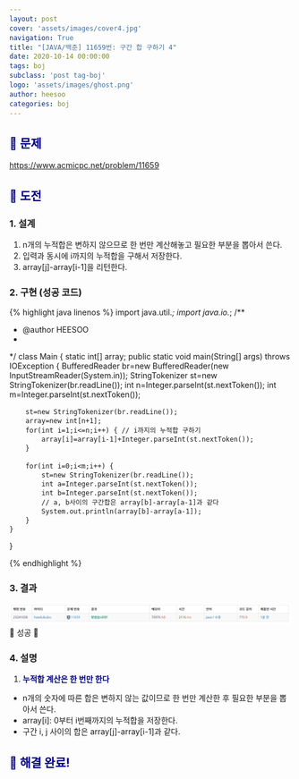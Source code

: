 ```yaml
---
layout: post
cover: 'assets/images/cover4.jpg'
navigation: True
title: "[JAVA/백준] 11659번: 구간 합 구하기 4"
date: 2020-10-14 00:00:00
tags: boj
subclass: 'post tag-boj'
logo: 'assets/images/ghost.png'
author: heesoo
categories: boj
---
```

## <span style="color:navy">👀 문제</span>
<https://www.acmicpc.net/problem/11659>

## <span style="color:navy">👊 도전</span>

### 1. 설계
1. n개의 누적합은 변하지 않으므로 한 번만 계산해놓고 필요한 부분을 뽑아서 쓴다.
2. 입력과 동시에 i까지의 누적합을 구해서 저장한다.
3. array[j]-array[i-1]을 리턴한다.

### 2. 구현 (성공 코드)
{% highlight java linenos %}
import java.util.*;
import java.io.*;
/**
 * @author HEESOO
 *
 */
class Main {
	static int[] array;
	public static void main(String[] args) throws IOException {
		BufferedReader br=new BufferedReader(new InputStreamReader(System.in));
		StringTokenizer st=new StringTokenizer(br.readLine());
		int n=Integer.parseInt(st.nextToken());
		int m=Integer.parseInt(st.nextToken());
		
		st=new StringTokenizer(br.readLine());
		array=new int[n+1];
		for(int i=1;i<=n;i++) { // i까지의 누적합 구하기
			array[i]=array[i-1]+Integer.parseInt(st.nextToken());
		}
		
		for(int i=0;i<m;i++) {
			st=new StringTokenizer(br.readLine());
			int a=Integer.parseInt(st.nextToken());
			int b=Integer.parseInt(st.nextToken());
			// a, b사이의 구간합은 array[b]-array[a-1]과 같다
			System.out.println(array[b]-array[a-1]);
		}
	}
	
	
}

{% endhighlight %}

### 3. 결과
![실행결과](./assets/images/201014_2.PNG)
🤟 성공 🤟  

### 4. 설명
1. **<span style="color:navy">누적합 계산은 한 번만 한다</span>**  
- n개의 숫자에 따른 합은 변하지 않는 값이므로 한 번만 계산한 후 필요한 부분을 뽑아서 쓴다.
- array[i]: 0부터 i번째까지의 누적합을 저장한다.
- 구간 i, j 사이의 합은 array[j]-array[i-1]과 같다.


## <span style="color:navy">👏 해결 완료!</span>